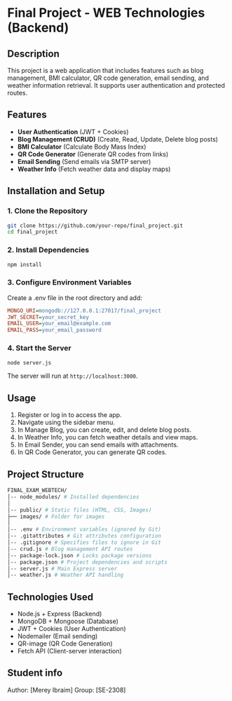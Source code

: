 # Final Project - WEB Technologies (Backend)

## Description
This project is a web application that includes features such as blog management, BMI calculator, QR code generation, email sending, and weather information retrieval. It supports user authentication and protected routes.

## Features
- **User Authentication** (JWT + Cookies)
- **Blog Management (CRUD)** (Create, Read, Update, Delete blog posts)
- **BMI Calculator** (Calculate Body Mass Index)
- **QR Code Generator** (Generate QR codes from links)
- **Email Sending** (Send emails via SMTP server)
- **Weather Info** (Fetch weather data and display maps)

## Installation and Setup

### 1. Clone the Repository
```sh
git clone https://github.com/your-repo/final_project.git
cd final_project
```

### 2. Install Dependencies
```sh
npm install
```

### 3. Configure Environment Variables
Create a .env file in the root directory and add:
```ini
MONGO_URI=mongodb://127.0.0.1:27017/final_project
JWT_SECRET=your_secret_key
EMAIL_USER=your_email@example.com
EMAIL_PASS=your_email_password
```

### 4. Start the Server
```sh
node server.js
```
The server will run at `http://localhost:3000`.

## Usage

1. Register or log in to access the app.
2. Navigate using the sidebar menu.
3. In Manage Blog, you can create, edit, and delete blog posts.
4. In Weather Info, you can fetch weather details and view maps.
5. In Email Sender, you can send emails with attachments.
6. In QR Code Generator, you can generate QR codes.

## Project Structure
```bash
FINAL_EXAM_WEBTECH/
│-- node_modules/ # Installed dependencies
│
│-- public/ # Static files (HTML, CSS, Images)
├── images/ # Folder for images
│
│-- .env # Environment variables (ignored by Git)
│-- .gitattributes # Git attributes configuration
│-- .gitignore # Specifies files to ignore in Git
│-- crud.js # Blog management API routes
│-- package-lock.json # Locks package versions
│-- package.json # Project dependencies and scripts
│-- server.js # Main Express server
│-- weather.js # Weather API handling
```

## Technologies Used

- Node.js + Express (Backend)
- MongoDB + Mongoose (Database)
- JWT + Cookies (User Authentication)
- Nodemailer (Email sending)
- QR-image (QR Code Generation)
- Fetch API (Client-server interaction)

## Student info

Author: [Merey Ibraim]
Group: [SE-2308]
